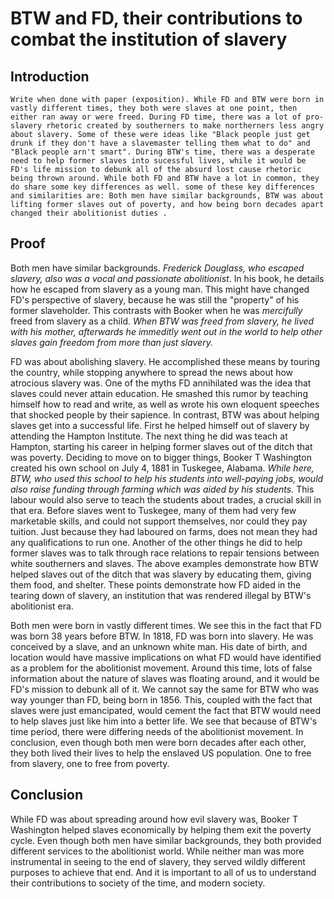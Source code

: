 # BTW and FD, their contributions to combat the institution of slavery

## Introduction

	Write when done with paper (exposition). While FD and BTW were born in vastly different times, they both were slaves at one point, then either ran away or were freed. During FD time, there was a lot of pro-slavery rhetoric created by southerners to make northerners less angry about slavery. Some of these were ideas like "Black people just get drunk if they don't have a slavemaster telling them what to do" and "Black people arn't smart". During BTW's time, there was a desperate need to help former slaves into sucessful lives, while it would be FD's life mission to debunk all of the absurd lost cause rhetoric being thrown around. While both FD and BTW have a lot in common, they do share some key differences as well. some of these key differences and similarities are: Both men have similar backgrounds, BTW was about lifting former slaves out of poverty, and how being born decades apart changed their abolitionist duties .

## Proof

  Both men have similar backgrounds. *Frederick Douglass, who escaped slavery, also was a vocal and passionate abolitionist*. In his book, he details how he escaped from slavery as a young man. This might have changed FD's perspective of slavery, because he was still the "property" of his former slaveholder. This contrasts with Booker when he was *mercifully* freed from slavery as a child. *When BTW was freed from slavery, he lived with his mother, afterwards he immeditly went out in the world to help other slaves gain freedom from more than just slavery.*

  FD was about abolishing slavery. He accomplished these means by touring the country, while stopping anywhere to spread the news about how atrocious slavery was. One of the myths FD annihilated was the idea that slaves could never attain education. He smashed this rumor by teaching himself how to read and write, as well as wrote his own eloquent speeches that shocked people by their sapience. In contrast, BTW was about helping slaves get into a successful life. First he helped himself out of slavery by attending the Hampton Institute. The next thing he did was teach at Hampton, starting his career in helping former slaves out of the ditch that was poverty. Deciding to move on to bigger things, Booker T Washington created his own school on July 4, 1881 in Tuskegee, Alabama. *While here, BTW, who used this school to help his students into well-paying jobs, would also raise funding through farming which was aided by his students.* This labour would also serve to teach the students about trades, a crucial skill in that era. Before slaves went to Tuskegee, many of them had very few marketable skills, and could not support themselves, nor could they pay tuition. Just because they had laboured on farms, does not mean they had any qualifications to run one. Another of the other things he did to help former slaves was to talk through race relations to repair tensions between white southerners and slaves. The above examples demonstrate how BTW helped slaves out of the ditch that was slavery by educating them, giving them food, and shelter.  These points demonstrate how FD aided in the tearing down of slavery, an institution that was rendered illegal by BTW's abolitionist era.

  Both men were born in vastly different times. We see this in the fact that FD was born 38 years before BTW. In 1818, FD was born into slavery. He was conceived by a slave, and an unknown white man. His date of birth, and location would have massive implications on what FD would have identified as a problem for the abolitionist movement. Around this time, lots of false information about the nature of slaves was floating around, and it would be FD's mission to debunk all of it. We cannot say the same for BTW who was way younger than FD, being born in 1856. This, coupled with the fact that slaves were just emancipated, would cement the fact that BTW would need to help slaves just like him into a better life. We see that because of BTW's time period, there were differing needs of the abolitionist movement. In conclusion, even though both men were born decades after each other, they both lived their lives to help the enslaved US population. One to free from slavery, one to free from poverty.

## Conclusion

  While FD was about spreading around how evil slavery was, Booker T Washington helped slaves economically by helping them exit the poverty cycle. Even though both men have similar backgrounds, they both provided different services to the abolitionist world. While neither man was more instrumental in seeing to the end of slavery, they served wildly different purposes to achieve that end. And it is important to all of us to understand their contributions to society of the time, and modern society.
